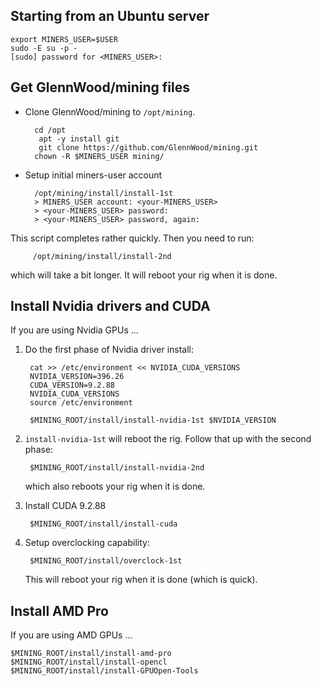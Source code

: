 Starting from an Ubuntu server
------------------------------

	export MINERS_USER=$USER
	sudo -E su -p -
	[sudo] password for <MINERS_USER>: 
		
Get GlennWood/mining files
--------------------------

* Clone GlennWood/mining to `/opt/mining`.

        cd /opt
	     apt -y install git
	     git clone https://github.com/GlennWood/mining.git
        chown -R $MINERS_USER mining/

* Setup initial miners-user account

        /opt/mining/install/install-1st 
        > MINERS_USER account: <your-MINERS_USER>
        > <your-MINERS_USER> password: 
        > <your-MINERS_USER> password, again: 
 
 This script completes rather quickly.
 Then you need to run:
 
         /opt/mining/install/install-2nd
 
 which will take a bit longer. It will reboot your rig when it is done.

Install Nvidia drivers and CUDA
-------------------------------

If you are using Nvidia GPUs ...

1. Do the first phase of Nvidia driver install:

        cat >> /etc/environment << NVIDIA_CUDA_VERSIONS
        NVIDIA_VERSION=396.26
        CUDA_VERSION=9.2.88
        NVIDIA_CUDA_VERSIONS
        source /etc/environment
        
        $MINING_ROOT/install/install-nvidia-1st $NVIDIA_VERSION

2. `install-nvidia-1st` will reboot the rig. Follow that up with the second phase:

        $MINING_ROOT/install/install-nvidia-2nd
    which also reboots your rig when it is done.

3. Install CUDA 9.2.88

        $MINING_ROOT/install/install-cuda

4. Setup overclocking capability:

        $MINING_ROOT/install/overclock-1st
   This will reboot your rig when it is done (which is quick).

Install AMD Pro
-------------------------------

If you are using AMD GPUs ...

    $MINING_ROOT/install/install-amd-pro
    $MINING_ROOT/install/install-opencl
    $MINING_ROOT/install/install-GPUOpen-Tools